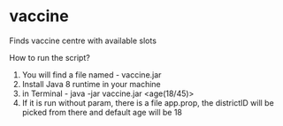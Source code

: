# vaccine
Finds vaccine centre with available slots

How to run the script?

1. You will find a file named - vaccine.jar
2. Install Java 8 runtime in your machine
3. in Terminal - java -jar vaccine.jar <districtid> <age(18/45)>
4. If it is run without param, there is a file app.prop, the districtID will be picked from there and default age will be 18

